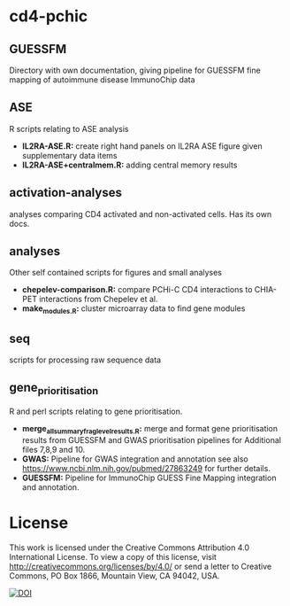 <a id="orge75f642"></a>

# cd4-pchic


<a id="org3298386"></a>

## GUESSFM

Directory with own documentation, giving pipeline for GUESSFM fine mapping of autoimmune disease ImmunoChip data


<a id="org236b794"></a>

## ASE

R scripts relating to ASE analysis

-   **IL2RA-ASE.R:** create right hand panels on IL2RA ASE figure given supplementary data items
-   **IL2RA-ASE+centralmem.R:** adding central memory results


<a id="org4d4e42a"></a>

## activation-analyses

analyses comparing CD4 activated and non-activated cells.  Has its own docs.


<a id="orgf783800"></a>

## analyses

Other self contained scripts for figures and small analyses

-   **chepelev-comparison.R:** compare PCHi-C CD4 interactions to CHIA-PET interactions from Chepelev et al.
-   **make<sub>modules.R</sub>:** cluster microarray data to find gene modules


<a id="orge47db28"></a>

## seq

scripts for processing raw sequence data


<a id="org0d330f9"></a>

## gene<sub>prioritisation</sub>

R and perl scripts relating to gene prioritisation.

-   **merge<sub>all</sub><sub>summary</sub><sub>frag</sub><sub>level</sub><sub>results.R</sub>:** merge and format gene prioritisation results from GUESSFM and GWAS prioritisation pipelines for Additional files 7,8,9 and 10.
-   **GWAS:** Pipeline for GWAS integration and annotation see also <https://www.ncbi.nlm.nih.gov/pubmed/27863249> for further details.
-   **GUESSFM:** Pipeline for ImmunoChip GUESS Fine Mapping integration and annotation.


<a id="org56eb3b0"></a>

# License

This work is licensed under the Creative Commons Attribution 4.0 International License. To view a copy of this license, visit <http://creativecommons.org/licenses/by/4.0/> or send a letter to Creative Commons, PO Box 1866, Mountain View, CA 94042, USA.

[![DOI](https://zenodo.org/badge/56878178.svg)](https://zenodo.org/badge/latestdoi/56878178)
